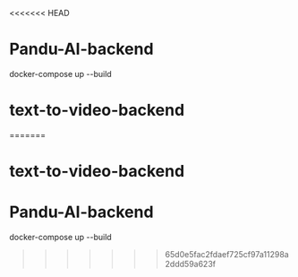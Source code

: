 <<<<<<< HEAD
# Pandu-AI-backend
docker-compose up --build
# text-to-video-backend
=======
# text-to-video-backend
# Pandu-AI-backend
docker-compose up --build
>>>>>>> 65d0e5fac2fdaef725cf97a11298a2ddd59a623f
